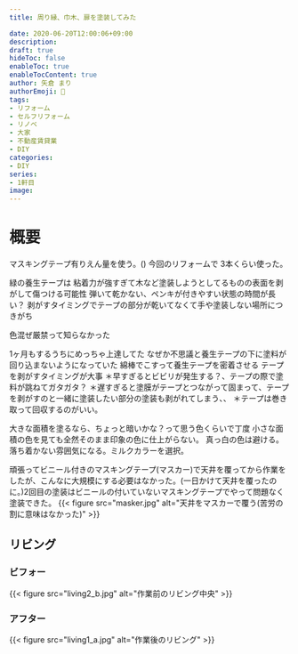 ```yaml
---
title: 周り縁、巾木、扉を塗装してみた

date: 2020-06-20T12:00:06+09:00
description: 
draft: true
hideToc: false
enableToc: true
enableTocContent: true
author: 矢倉 まり
authorEmoji: 🦢
tags:
- リフォーム
- セルフリフォーム
- リノベ
- 大家
- 不動産賃貸業
- DIY
categories:
- DIY
series:
- 1軒目
image: 
---
```


# 概要

マスキングテープ有りえん量を使う。()
今回のリフォームで
3本くらい使った。

緑の養生テープは
粘着力が強すぎて木など塗装しようとしてるものの表面を剥がして傷つける可能性
弾いて乾かない、ペンキが付きやすい状態の時間が長い？
剥がすタイミングでテープの部分が乾いてなくて手や塗装しない場所につきがち

色混ぜ厳禁って知らなかった

1ヶ月もするうちにめっちゃ上達してた
なぜか不思議と養生テープの下に塗料が回り込まないようになっていた
綿棒でこすって養生テープを密着させる
テープを剥がすタイミングが大事
＊早すぎるとビビリが発生する？、テープの際で塗料が跳ねてガタガタ？
＊遅すぎると塗膜がテープとつながって固まって、テープを剥がすのと一緒に塗装したい部分の塗装も剥がれてしまう、、
＊テープは巻き取って回収するのがいい。

大きな面積を塗るなら、ちょっと暗いかな？って思う色くらいで丁度
小さな面積の色を見ても全然そのまま印象の色に仕上がらない。
真っ白の色は避ける。落ち着かない雰囲気になる。ミルクカラーを選択。

頑張ってビニール付きのマスキングテープ(マスカー)で天井を覆ってから作業をしたが、こんなに大規模にする必要はなかった。(一日かけて天井を覆ったのに。)2回目の塗装はビニールの付いていないマスキングテープでやって問題なく塗装できた。
{{< figure src="masker.jpg" alt="天井をマスカーで覆う(苦労の割に意味はなかった)" >}}

## リビング
### ビフォー
{{< figure src="living2_b.jpg" alt="作業前のリビング中央" >}}
<!--
{{< figure src="living1_b.jpg" alt="作業前のリビング左" >}}
{{< figure src="living2_b.jpg" alt="作業前のリビング中央" >}}
{{< figure src="living3_b.jpg" alt="作業前のリビング右" >}}
{{< figure src="living4_b.jpg" alt="作業前のリビング扉" >}}
-->

### アフター
{{< figure src="living1_a.jpg" alt="作業後のリビング" >}}
